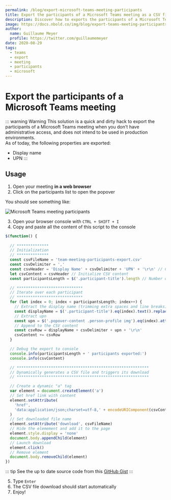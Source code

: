 ```yaml
---
permalink: /blog/export-microsoft-teams-meeting-participants
title: Export the participants of a Microsoft Teams meeting as a CSV file
description: Discover how to exports the participants of a Microsoft Teams meeting as a CSV file. 
image: https://docs.nbold.co/img/blog/export-teams-meeting-participants.jpg
author:
  name: Guillaume Meyer
  profile: https://twitter.com/guillaumemeyer
date: 2020-08-29
tags:
  - teams
  - export
  - meeting
  - participants
  - microsoft
---
```


# Export the participants of a Microsoft Teams meeting
<BlogHeadline />

::: warning Warning
This solution is a quick and dirty hack to export the participants of a Microsoft Teams meeting when you don't have administrative access, and does not intend to be used in production environments.  
As of today, the following properties are exported:
- Display name
- UPN
:::

## Usage

1. Open your meeting **in a web browser**
2. Click on the participants list to open the popover

You should see something like:

![Microsoft Teams meeting participants](/img/blog/export-teams-meeting-participants-list.png)

3. Open your browser console with `CTRL + SHIFT + I`
4. Copy and paste all the content of this script to the console

```js
$(function() {
  
  // **************
  // Initialization
  // **************
  const csvFileName = 'team-meeting-participants-export.csv'
  const csvDelimiter = ','
  const csvHeader = 'Display Name' + csvDelimiter + 'UPN' + '\r\n' // CSV header row
  let csvContent = csvHeader // Initialize CSV content
  const participantsLength = $('.participant-title').length // Number of visible participants

  // *****************************
  // Iterate over each participant
  // *****************************
  for (let index = 0; index < participantsLength; index++) {
    // Extract the display name (trimming extra spaces and line breaks)
    const displayName = $('.participant-title').eq(index).text().replace(/\s+/g,' ').trim().replace(/\n/g, " ")
    // Extract upn
    const upn = $('.popover-content .person-profile img').eq(index).attr('upn')
    // Append to the CSV content
    const csvRow = displayName + csvDelimiter + upn + '\r\n'
    csvContent += csvRow
  }

  // Debug the export to console
  console.info(participantsLength + ' participants exported:')
  console.info(csvContent)

  // **********************************************************
  // Dynamically generates a CSV file and triggers its download
  // **********************************************************

  // Create a dynamic "a" tag
  var element = document.createElement('a')
  // Set href link with content
  element.setAttribute(
    'href',
    'data:application/json;charset=utf-8,' + encodeURIComponent(csvContent)
  )
  // Set downloaded file name
  element.setAttribute('download', csvFileName)
  // Hide the elemement and add it to the page
  element.style.display = 'none'
  document.body.appendChild(element)
  // Launch download
  element.click()
  // Remove element
  document.body.removeChild(element)
})
```

::: tip
See the up to date source code from this [GitHub Gist](https://gist.github.com/guillaumemeyer/4a3e2788ba0d3d06a7cf273140cc0a73)
:::

5. Type `Enter`
6. The CSV file download should start automatically
7. Enjoy!

<Comments />
